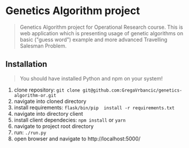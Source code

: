 # Genetics Algorithm project
> Genetics Algorithm project for Operational Research course. This is web application which is presenting usage of genetic algorithms on basic ("guess word") example and more advanced Travelling Salesman Problem. 

## Installation
> You should have installed Python and npm on your system!
1. clone repository: ```git clone git@github.com:GregaVrbancic/genetics-algorithm-or.git```
2. navigate into cloned directory
3. install requirements: ``` flask/bin/pip  install -r requirements.txt ```
4. navigate into directory client
5. install client dependecies: ``` npm install ``` or ``` yarn ```
6. navigate to project root directory
7. run: ```./run.py```
8. open browser and navigate to http://localhost:5000/


